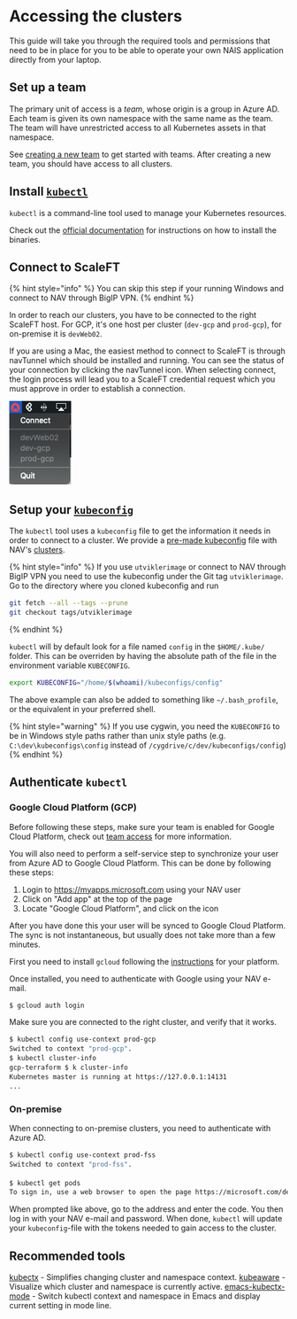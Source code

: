 # Accessing the clusters

This guide will take you through the required tools and permissions that need
to be in place for you to be able to operate your own NAIS application directly
from your laptop.

## Set up a team

The primary unit of access is a *team*, whose origin is a group in Azure
AD. Each team is given its own namespace with the same name as the team. The
team will have unrestricted access to all Kubernetes assets in that namespace.

See [creating a new team](../basics/teams.md) to get started with teams.
After creating a new team, you should have access to all clusters.

## Install [`kubectl`][kubectl]

`kubectl` is a command-line tool used to manage your Kubernetes resources.

Check out the [official documentation][kubectl] for instructions on how to install the binaries.

## Connect to ScaleFT

{% hint style="info" %}
You can skip this step if your running Windows and connect to NAV through BigIP VPN.
{% endhint %}

In order to reach our clusters, you have to be connected to the right ScaleFT host. For GCP, it's one host per cluster
(`dev-gcp` and `prod-gcp`), for on-premise it is `devWeb02`.

If you are using a Mac, the easiest method to connect to ScaleFT is through navTunnel which should be installed and
running. You can see the status of your connection by clicking the navTunnel icon. When selecting connect, the login
process will lead you to a ScaleFT credential request which you must approve in order to establish
a connection.

![navTunnel context menu](../.gitbook/assets/navTunnel.png)

## Setup your [`kubeconfig`][kubeconfig]

The `kubectl` tool uses a `kubeconfig` file to get the information it needs in order to connect to a cluster. We
provide a [pre-made kubeconfig] file with NAV's [clusters](clusters.md).

{% hint style="info" %}
If you use `utviklerimage` or connect to NAV through BigIP VPN you need to use the kubeconfig under the
Git tag `utviklerimage`. Go to the directory where you cloned kubeconfig and run
```bash
git fetch --all --tags --prune
git checkout tags/utviklerimage
```
{% endhint %}

`kubectl` will by default look for a file named `config` in the `$HOME/.kube/` folder. This can be overriden by
having the absolute path of the file in the environment variable `KUBECONFIG`.

```bash
export KUBECONFIG="/home/$(whoami)/kubeconfigs/config"
```

The above example can also be added to something like `~/.bash_profile`, or the equivalent in your preferred shell.

{% hint style="warning" %}
If you use cygwin, you need the `KUBECONFIG` to be in Windows style paths rather than unix style paths (e.g.
`C:\dev\kubeconfigs\config` instead of `/cygdrive/c/dev/kubeconfigs/config`)
{% endhint %}

## Authenticate `kubectl`

### Google Cloud Platform (GCP)

Before following these steps, make sure your team is enabled for Google Cloud Platform, check
out [team access] for more information.

You will also need to perform a self-service step to synchronize your user from Azure AD to Google
Cloud Platform. This can be done by following these steps:

1. Login to https://myapps.microsoft.com using your NAV user
2. Click on "Add app" at the top of the page
3. Locate "Google Cloud Platform", and click on the icon

After you have done this your user will be synced to Google Cloud Platform. The sync is not instantaneous, but
usually does not take more than a few minutes.

First you need to install `gcloud` following the [instructions] for your platform.

Once installed, you need to authenticate with Google using your NAV e-mail.

```bash
$ gcloud auth login
```

Make sure you are connected to the right cluster, and verify that it works.

```bash
$ kubectl config use-context prod-gcp
Switched to context "prod-gcp".
$ kubectl cluster-info
gcp-terraform $ k cluster-info
Kubernetes master is running at https://127.0.0.1:14131
...
```

### On-premise

When connecting to on-premise clusters, you need to authenticate with Azure AD.

```bash
$ kubectl config use-context prod-fss
Switched to context "prod-fss".

$ kubectl get pods
To sign in, use a web browser to open the page https://microsoft.com/devicelogin and enter the code CR69DPQQZ to authenticate.
```

When prompted like above, go to the address and enter the code. You then log in with your NAV e-mail and password.
When done, `kubectl` will update your `kubeconfig`-file with the tokens needed to gain access to the cluster.

## Recommended tools

[kubectx](https://github.com/ahmetb/kubectx) - Simplifies changing cluster and namespace context.
[kubeaware](https://github.com/jhrv/kubeaware) - Visualize which cluster and namespace is currently active.
[emacs-kubectx-mode](https://github.com/terjesannum/emacs-kubectx-mode) - Switch kubectl context and namespace in Emacs and display current setting in mode line.

[kubectl]: https://kubernetes.io/docs/tasks/tools/install-kubectl
[kubeconfig]: https://kubernetes.io/docs/concepts/configuration/organize-cluster-access-kubeconfig/
[pre-made kubeconfig]: https://github.com/navikt/kubeconfigs
[team access]: ../gcp/getting-started.md#access
[instructions]: https://cloud.google.com/sdk/docs/#install_the_latest_cloud_tools_version_cloudsdk_current_version
